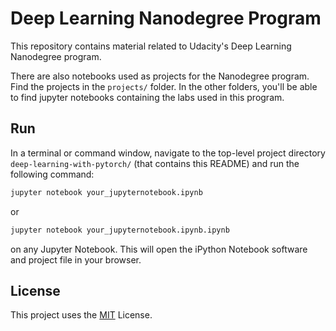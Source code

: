 # Deep Learning Nanodegree Program

This repository contains material related to Udacity's Deep Learning Nanodegree program.

There are also notebooks used as projects for the Nanodegree program. Find the projects in the ```projects/``` folder. In the other folders, you'll be able to find jupyter notebooks containing the labs used in this program.

## Run
In a terminal or command window, navigate to the top-level project directory `deep-learning-with-pytorch/` (that contains this README) and run the following command:

```bash
jupyter notebook your_jupyternotebook.ipynb
```

or
```bash
jupyter notebook your_jupyternotebook.ipynb.ipynb
```

on any Jupyter Notebook.
This will open the iPython Notebook software and project file in your browser.

## License
This project uses the [MIT](https://choosealicense.com/licenses/mit/) License.